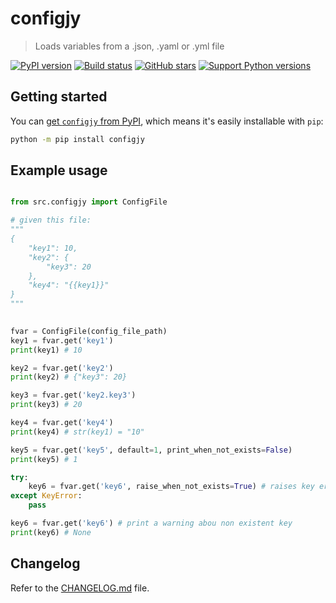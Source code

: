 # configjy

> Loads variables from a .json, .yaml or .yml file

[![PyPI version][pypi-image]][pypi-url]
[![Build status][build-image]][build-url]
[![GitHub stars][stars-image]][stars-url]
[![Support Python versions][versions-image]][versions-url]



## Getting started

You can [get `configjy` from PyPI](https://pypi.org/project/configjy),
which means it's easily installable with `pip`:

```bash
python -m pip install configjy
```


## Example usage

```python

from src.configjy import ConfigFile

# given this file:
"""
{
    "key1": 10,
    "key2": {
        "key3": 20
    },
    "key4": "{{key1}}"
}
"""

        
fvar = ConfigFile(config_file_path)
key1 = fvar.get('key1')
print(key1) # 10

key2 = fvar.get('key2')
print(key2) # {"key3": 20}

key3 = fvar.get('key2.key3')
print(key3) # 20

key4 = fvar.get('key4')
print(key4) # str(key1) = "10"

key5 = fvar.get('key5', default=1, print_when_not_exists=False)
print(key5) # 1

try:
    key6 = fvar.get('key6', raise_when_not_exists=True) # raises key error
except KeyError:
    pass

key6 = fvar.get('key6') # print a warning abou non existent key
print(key6) # None


```



## Changelog

Refer to the [CHANGELOG.md](https://github.com/henriquelino/configjy/blob/main/CHANGELOG.md) file.



<!-- Badges -->

[pypi-image]: https://img.shields.io/pypi/v/configjy
[pypi-url]: https://pypi.org/project/configjy/

[build-image]: https://github.com/henriquelino/configjy/actions/workflows/build.yaml/badge.svg
[build-url]: https://github.com/henriquelino/configjy/actions/workflows/build.yaml

[stars-image]: https://img.shields.io/github/stars/henriquelino/configjy
[stars-url]: https://github.com/henriquelino/configjy

[versions-image]: https://img.shields.io/pypi/pyversions/configjy
[versions-url]: https://pypi.org/project/configjy/

